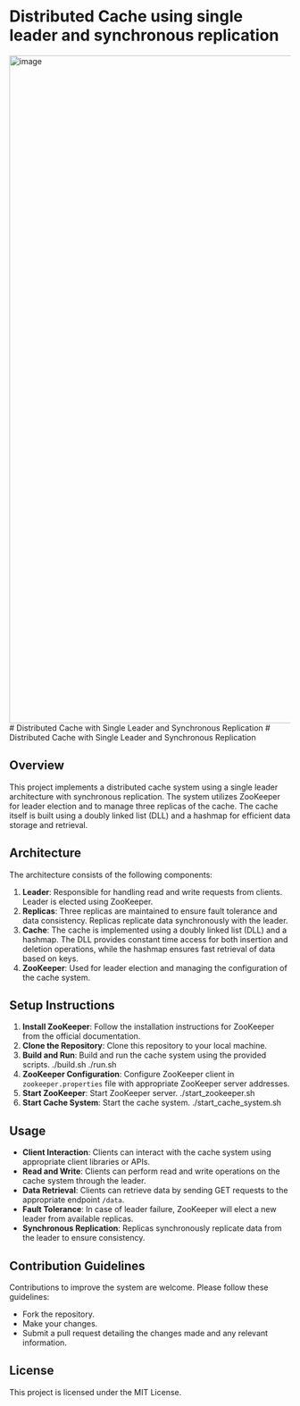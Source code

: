 # Distributed Cache using single leader and synchronous replication
<img width="1196" alt="image" src="https://github.com/iasonasxrist/distributed-cache/assets/80000902/1f476e37-7f3f-43a4-85c9-99f7bf5cca8f">
# Distributed Cache with Single Leader and Synchronous Replication
# Distributed Cache with Single Leader and Synchronous Replication

## Overview
This project implements a distributed cache system using a single leader architecture with synchronous replication. The system utilizes ZooKeeper for leader election and to manage three replicas of the cache. The cache itself is built using a doubly linked list (DLL) and a hashmap for efficient data storage and retrieval.

## Architecture
The architecture consists of the following components:
1. **Leader**: Responsible for handling read and write requests from clients. Leader is elected using ZooKeeper.
2. **Replicas**: Three replicas are maintained to ensure fault tolerance and data consistency. Replicas replicate data synchronously with the leader.
3. **Cache**: The cache is implemented using a doubly linked list (DLL) and a hashmap. The DLL provides constant time access for both insertion and deletion operations, while the hashmap ensures fast retrieval of data based on keys.
4. **ZooKeeper**: Used for leader election and managing the configuration of the cache system.

## Setup Instructions
1. **Install ZooKeeper**: Follow the installation instructions for ZooKeeper from the official documentation.
2. **Clone the Repository**: Clone this repository to your local machine.
3. **Build and Run**: Build and run the cache system using the provided scripts.
    ./build.sh
    ./run.sh
4. **ZooKeeper Configuration**: Configure ZooKeeper client in `zookeeper.properties` file with appropriate ZooKeeper server addresses.
5. **Start ZooKeeper**: Start ZooKeeper server.
    ./start_zookeeper.sh
6. **Start Cache System**: Start the cache system.
    ./start_cache_system.sh

## Usage
- **Client Interaction**: Clients can interact with the cache system using appropriate client libraries or APIs.
- **Read and Write**: Clients can perform read and write operations on the cache system through the leader.
- **Data Retrieval**: Clients can retrieve data by sending GET requests to the appropriate endpoint `/data`.
- **Fault Tolerance**: In case of leader failure, ZooKeeper will elect a new leader from available replicas.
- **Synchronous Replication**: Replicas synchronously replicate data from the leader to ensure consistency.

## Contribution Guidelines
Contributions to improve the system are welcome. Please follow these guidelines:
- Fork the repository.
- Make your changes.
- Submit a pull request detailing the changes made and any relevant information.

## License
This project is licensed under the MIT License.

